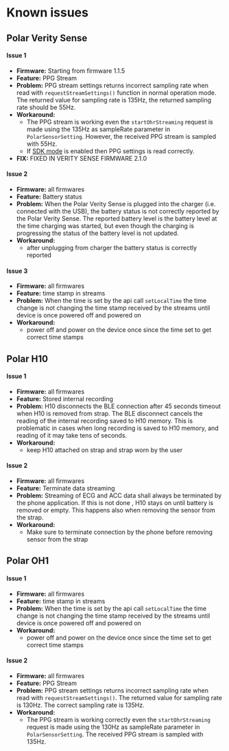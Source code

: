 # Known issues
## Polar Verity Sense
#### Issue 1
- **Firmware:** Starting from firmware 1.1.5
- **Feature:** PPG Stream 
- **Problem:** PPG stream settings returns incorrect sampling rate when read with `requestStreamSettings()` function in normal operation mode. The returned value for sampling rate is 135Hz, the returned sampling rate should be 55Hz. 
- **Workaround:** 
    - The PPG stream is working  even the `startOhrStreaming` request is made using the 135Hz as sampleRate parameter in `PolarSensorSetting`. However, the received PPG stream is sampled with 55Hz.
    - If [SDK mode](SdkModeExplained.md) is enabled then PPG settings is read correctly.
- **FIX:** FIXED IN VERITY SENSE FIRMWARE 2.1.0      

#### Issue 2
- **Firmware:** all firmwares
- **Feature:** Battery status
- **Problem:** When the Polar Verity Sense is plugged into the charger (i.e. connected with the USB), the battery status is not correctly reported by the Polar Verity Sense. The reported battery level is the battery level at the time charging was started, but even though the charging is progressing the status of the battery level is not updated. 
- **Workaround:** 
    - after unplugging from charger the battery status is correctly reported

#### Issue 3
- **Firmware:** all firmwares
- **Feature:** time stamp in streams
- **Problem:** When the time is set by the api call `setLocalTime` the time change is not changing the time stamp received by the streams until device is once powered off and powered on
- **Workaround:** 
    - power off and power on the device once since the time set to get correct time stamps

## Polar H10
#### Issue 1
- **Firmware:** all firmwares
- **Feature:** Stored internal recording
- **Problem:** H10 disconnects the BLE connection after 45 seconds timeout when H10 is removed from strap. The BLE disconnect cancels the reading of the internal recording saved to H10 memory. This is problematic in cases when long recording is saved to H10 memory, and reading of it may take tens of seconds.   
- **Workaround:** 
    - keep H10 attached on strap and strap worn by the user
      
#### Issue 2
- **Firmware:** all firmwares
- **Feature:** Terminate data streaming
- **Problem:** Streaming of ECG and ACC data shall always be terminated by the phone application. If this is not done , H10 stays on until battery is removed or empty. This happens also when removing the sensor from the strap.
- **Workaround:** 
    - Make sure to terminate connection by the phone before removing sensor from the strap

## Polar OH1
#### Issue 1
- **Firmware:** all firmwares
- **Feature:** time stamp in streams
- **Problem:** When the time is set by the api call `setLocalTime` the time change is not changing the time stamp received by the streams until device is once powered off and powered on
- **Workaround:** 
    - power off and power on the device once since the time set to get correct time stamps

#### Issue 2
- **Firmware:** all firmwares
- **Feature:** PPG Stream 
- **Problem:** PPG stream settings returns incorrect sampling rate when read with `requestStreamSettings()`. The returned value for sampling rate is 130Hz. The correct sampling rate is 135Hz.
- **Workaround:** 
    - The PPG stream is working correctly even the `startOhrStreaming` request is made using the 130Hz as sampleRate parameter in `PolarSensorSetting`. The received PPG stream is sampled with 135Hz.
